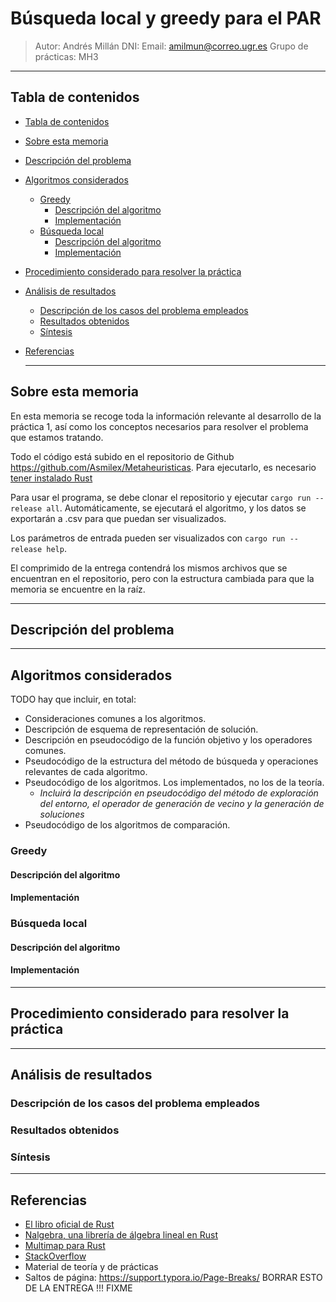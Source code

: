 # Búsqueda local y greedy para el PAR

> Autor: Andrés Millán
> DNI:
> Email: amilmun@correo.ugr.es
> Grupo de prácticas: MH3

  * * *

## Tabla de contenidos

- [Tabla de contenidos](#tabla-de-contenidos)
- [Sobre esta memoria](#sobre-esta-memoria)
- [Descripción del problema](#descripción-del-problema)
- [Algoritmos considerados](#algoritmos-considerados)
  - [Greedy](#greedy)
    - [Descripción del algoritmo](#descripción-del-algoritmo)
    - [Implementación](#implementación)
  - [Búsqueda local](#búsqueda-local)
    - [Descripción del algoritmo](#descripción-del-algoritmo-1)
    - [Implementación](#implementación-1)
- [Procedimiento considerado para resolver la práctica](#procedimiento-considerado-para-resolver-la-práctica)
- [Análisis de resultados](#análisis-de-resultados)
  - [Descripción de los casos del problema empleados](#descripción-de-los-casos-del-problema-empleados)
  - [Resultados obtenidos](#resultados-obtenidos)
  - [Síntesis](#síntesis)
- [Referencias](#referencias)

  * * *

## Sobre esta memoria

En esta memoria se recoge toda la información relevante al desarrollo de la práctica 1, así como los conceptos necesarios para resolver el problema que estamos tratando.

Todo el código está subido en el repositorio de Github https://github.com/Asmilex/Metaheuristicas. Para ejecutarlo, es necesario [tener instalado Rust](https://www.rust-lang.org/tools/install)

Para usar el programa, se debe clonar el repositorio y ejecutar `cargo run --release all`. Automáticamente, se ejecutará el algoritmo, y los datos se exportarán a .csv para que puedan ser visualizados.

Los parámetros de entrada pueden ser visualizados con `cargo run --release help`.

El comprimido de la entrega contendrá los mismos archivos que se encuentran en el repositorio, pero con la estructura cambiada para que la memoria se encuentre en la raíz.

  * * *

## Descripción del problema

  * * *

## Algoritmos considerados
TODO hay que incluir, en total:
- Consideraciones comunes a los algoritmos.
- Descripción de esquema de representación de solución.
- Descripción en pseudocódigo de la función objetivo y los operadores comunes.
- Pseudocódigo de la estructura del método de búsqueda y operaciones relevantes de cada algoritmo.
- Pseudocódigo de los algoritmos. Los implementados, no los de la teoría.
  - *Incluirá la descripción en pseudocódigo del método de exploración del entorno, el operador de generación de vecino y la generación de soluciones*
- Pseudocódigo de los algoritmos de comparación.

### Greedy
#### Descripción del algoritmo
#### Implementación

### Búsqueda local
#### Descripción del algoritmo
#### Implementación

  * * *

## Procedimiento considerado para resolver la práctica

  * * *

## Análisis de resultados
### Descripción de los casos del problema empleados
### Resultados obtenidos
### Síntesis

  * * *

## Referencias

- [El libro oficial de Rust](https://doc.rust-lang.org/book/)
- [Nalgebra, una librería de álgebra lineal en Rust](https://www.nalgebra.org/)
- [Multimap para Rust](https://docs.rs/multimap/0.8.3/multimap/)
- [StackOverflow](https://stackoverflow.com/)
- Material de teoría y de prácticas
- Saltos de página: https://support.typora.io/Page-Breaks/ BORRAR ESTO DE LA ENTREGA !!! FIXME